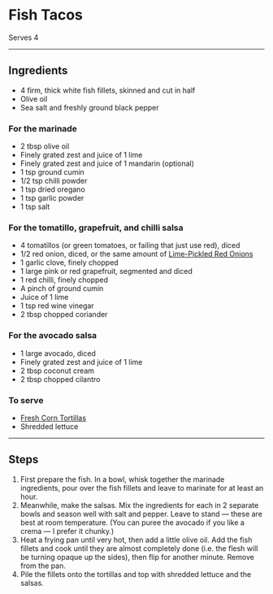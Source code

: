 # Fish Tacos

Serves 4

---

## Ingredients

* 4 firm, thick white fish fillets, skinned and cut in half
* Olive oil
* Sea salt and freshly ground black pepper

### For the marinade
* 2 tbsp olive oil
* Finely grated zest and juice of 1 lime
* Finely grated zest and juice of 1 mandarin (optional)
* 1 tsp ground cumin
* 1/2 tsp chilli powder
* 1 tsp dried oregano
* 1 tsp garlic powder
* 1 tsp salt

### For the tomatillo, grapefruit, and chilli salsa
* 4 tomatillos (or green tomatoes, or failing that just use red), diced
* 1/2 red onion, diced, or the same amount of [Lime-Pickled Red Onions](https://github.com/EanNewton/Citrus/blob/master/Preserves/Lime-Pickled%20Red%20Onions.md)
* 1 garlic clove, finely chopped
* 1 large pink or red grapefruit, segmented and diced
* 1 red chilli, finely chopped
* A pinch of ground cumin
* Juice of 1 lime
* 1 tsp red wine vinegar
* 2 tbsp chopped coriander

### For the avocado salsa
* 1 large avocado, diced
* Finely grated zest and juice of 1 lime
* 2 tbsp coconut cream
* 2 tbsp chopped cilantro

### To serve
* [Fresh Corn Tortillas](https://github.com/EanNewton/Citrus/blob/master/Main%20Dishes/Corn%20Tortillas.md)
* Shredded lettuce

---

## Steps

1.  First prepare the fish. In a bowl, whisk together the marinade ingredients, pour over the fish fillets and leave to marinate for at least an hour.
2.  Meanwhile, make the salsas. Mix the ingredients for each in 2 separate bowls and season well with salt and pepper. Leave to stand — these are best at room temperature. (You can puree the avocado if you like a crema — I prefer it chunky.)
3.  Heat a frying pan until very hot, then add a little olive oil. Add the fish fillets and cook until they are almost completely done (i.e. the flesh will be turning opaque up the sides), then flip for another minute. Remove from the pan.
4.  Pile the fillets onto the tortillas and top with shredded lettuce and the salsas.
